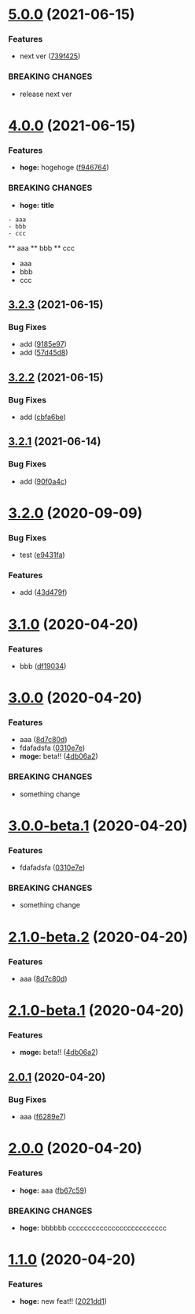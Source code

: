 # [5.0.0](https://github.com/deepblue-will/angular-library-release-test/compare/v4.0.0...v5.0.0) (2021-06-15)


### Features

* next ver ([739f425](https://github.com/deepblue-will/angular-library-release-test/commit/739f425d640ce76d263d1d355fa76dd213ca4761))


### BREAKING CHANGES

* release next ver

# [4.0.0](https://github.com/deepblue-will/angular-library-release-test/compare/v3.2.3...v4.0.0) (2021-06-15)


### Features

* **hoge:** hogehoge ([f946764](https://github.com/deepblue-will/angular-library-release-test/commit/f946764262721c66bc0c54f9050e538d67b43b58))


### BREAKING CHANGES

* **hoge:** **title**
```
- aaa
- bbb
- ccc
```

** aaa
** bbb
** ccc

  * aaa
  * bbb
  * ccc

## [3.2.3](https://github.com/deepblue-will/angular-library-release-test/compare/v3.2.2...v3.2.3) (2021-06-15)


### Bug Fixes

* add ([9185e97](https://github.com/deepblue-will/angular-library-release-test/commit/9185e97f30bcf88f21ed3d3ded34966c12e534ed))
* add ([57d45d8](https://github.com/deepblue-will/angular-library-release-test/commit/57d45d88c4d450d509b0337cbc961014768a9d18))

## [3.2.2](https://github.com/deepblue-will/angular-library-release-test/compare/v3.2.1...v3.2.2) (2021-06-15)


### Bug Fixes

* add ([cbfa6be](https://github.com/deepblue-will/angular-library-release-test/commit/cbfa6be62a84be2af0152f8aa0f596c4ae2e934f))

## [3.2.1](https://github.com/deepblue-will/angular-library-release-test/compare/v3.2.0...v3.2.1) (2021-06-14)


### Bug Fixes

* add ([90f0a4c](https://github.com/deepblue-will/angular-library-release-test/commit/90f0a4c0ca84628136a83138b434b7a2fab95795))

# [3.2.0](https://github.com/deepblue-will/angular-library-release-test/compare/v3.1.0...v3.2.0) (2020-09-09)


### Bug Fixes

* test ([e9431fa](https://github.com/deepblue-will/angular-library-release-test/commit/e9431fa633f0f859db829c67c0ac029558910483))


### Features

* add ([43d479f](https://github.com/deepblue-will/angular-library-release-test/commit/43d479f2605e615bf781c9eeea4c785d8ac4c3fa))

# [3.1.0](https://github.com/deepblue-will/angular-library-release-test/compare/v3.0.0...v3.1.0) (2020-04-20)


### Features

* bbb ([df19034](https://github.com/deepblue-will/angular-library-release-test/commit/df19034b0b5d257b90f5705b29e15aff58f4f845))

# [3.0.0](https://github.com/deepblue-will/angular-library-release-test/compare/v2.0.1...v3.0.0) (2020-04-20)


### Features

* aaa ([8d7c80d](https://github.com/deepblue-will/angular-library-release-test/commit/8d7c80d4e98bf97d4e39de60dff318aeefbdd1b3))
* fdafadsfa ([0310e7e](https://github.com/deepblue-will/angular-library-release-test/commit/0310e7e6b9510e550821664a435196dc418194d8))
* **moge:** beta!! ([4db06a2](https://github.com/deepblue-will/angular-library-release-test/commit/4db06a2547795ea5df57f4c4f0995a055efe9509))


### BREAKING CHANGES

* something change

# [3.0.0-beta.1](https://github.com/deepblue-will/angular-library-release-test/compare/v2.1.0-beta.2...v3.0.0-beta.1) (2020-04-20)


### Features

* fdafadsfa ([0310e7e](https://github.com/deepblue-will/angular-library-release-test/commit/0310e7e6b9510e550821664a435196dc418194d8))


### BREAKING CHANGES

* something change

# [2.1.0-beta.2](https://github.com/deepblue-will/angular-library-release-test/compare/v2.1.0-beta.1...v2.1.0-beta.2) (2020-04-20)


### Features

* aaa ([8d7c80d](https://github.com/deepblue-will/angular-library-release-test/commit/8d7c80d4e98bf97d4e39de60dff318aeefbdd1b3))

# [2.1.0-beta.1](https://github.com/deepblue-will/angular-library-release-test/compare/v2.0.1...v2.1.0-beta.1) (2020-04-20)


### Features

* **moge:** beta!! ([4db06a2](https://github.com/deepblue-will/angular-library-release-test/commit/4db06a2547795ea5df57f4c4f0995a055efe9509))

## [2.0.1](https://github.com/deepblue-will/angular-library-release-test/compare/v2.0.0...v2.0.1) (2020-04-20)


### Bug Fixes

* aaa ([f6289e7](https://github.com/deepblue-will/angular-library-release-test/commit/f6289e7efcc64973e80c82c23730f54e25416da6))

# [2.0.0](https://github.com/deepblue-will/angular-library-release-test/compare/v1.1.0...v2.0.0) (2020-04-20)


### Features

* **hoge:** aaa ([fb67c59](https://github.com/deepblue-will/angular-library-release-test/commit/fb67c595c92c679d250b68fb86c41cca59eac697))


### BREAKING CHANGES

* **hoge:** bbbbbb
ccccccccccccccccccccccccc

# [1.1.0](https://github.com/deepblue-will/angular-library-release-test/compare/v1.0.1...v1.1.0) (2020-04-20)


### Features

* **hoge:** new feat!! ([2021dd1](https://github.com/deepblue-will/angular-library-release-test/commit/2021dd19196bf753ae92c5f58136ff504b8edf9e))
